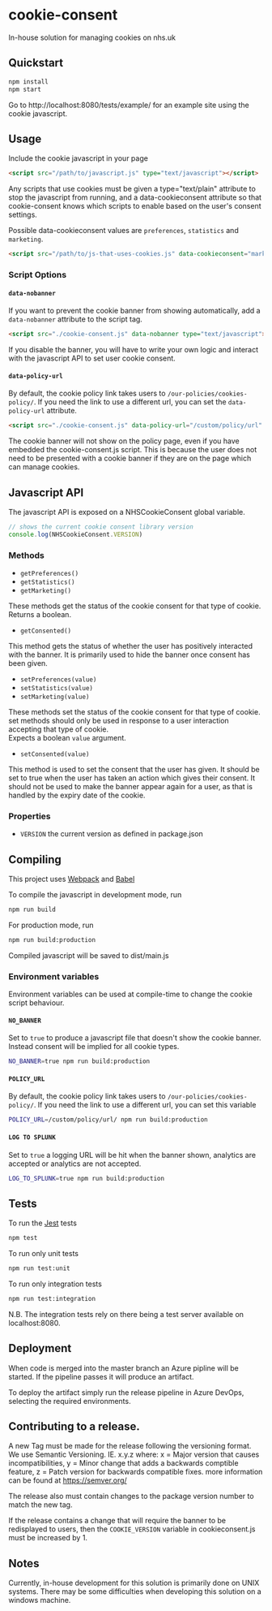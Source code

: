 # cookie-consent
In-house solution for managing cookies on nhs.uk

## Quickstart

```sh
npm install
npm start
```

Go to http://localhost:8080/tests/example/ for an example site using the cookie javascript.

## Usage

Include the cookie javascript in your page
```html
<script src="/path/to/javascript.js" type="text/javascript"></script>
```

Any scripts that use cookies must be given a type="text/plain" attribute to stop the
javascript from running, and a data-cookieconsent attribute so that cookie-consent knows
which scripts to enable based on the user's consent settings.

Possible data-cookieconsent values are `preferences`, `statistics` and `marketing`.

```html
<script src="/path/to/js-that-uses-cookies.js" data-cookieconsent="marketing" type="text/plain"></script>
```

### Script Options

#### `data-nobanner`

If you want to prevent the cookie banner from showing automatically, add a
`data-nobanner` attribute to the script tag.

```html
<script src="./cookie-consent.js" data-nobanner type="text/javascript"></script>
```

If you disable the banner, you will have to write your own logic and interact with
the javascript API to set user cookie consent.

#### `data-policy-url`

By default, the cookie policy link takes users to `/our-policies/cookies-policy/`.
If you need the link to use a different url, you can set the `data-policy-url` attribute.

```html
<script src="./cookie-consent.js" data-policy-url="/custom/policy/url" type="text/javascript"></script>
```

The cookie banner will not show on the policy page, even if you have embedded the cookie-consent.js script.
This is because the user does not need to be presented with a cookie banner if they are on the page
which can manage cookies.

## Javascript API

The javascript API is exposed on a NHSCookieConsent global variable.

```js
// shows the current cookie consent library version
console.log(NHSCookieConsent.VERSION)
```

### Methods

- `getPreferences()`
- `getStatistics()`
- `getMarketing()` 

These methods get the status of the cookie consent for that type of cookie.  
Returns a boolean.

- `getConsented()`

This method gets the status of whether the user has positively interacted with the banner.
It is primarily used to hide the banner once consent has been given.

- `setPreferences(value)`
- `setStatistics(value)`
- `setMarketing(value)`

These methods set the status of the cookie consent for that type of cookie.  
set methods should only be used in response to a user interaction accepting that type of cookie.  
Expects a boolean `value` argument.

- `setConsented(value)`

This method is used to set the consent that the user has given.
It should be set to true when the user has taken an action which gives their consent.
It should not be used to make the banner appear again for a user, as that is handled by the
expiry date of the cookie.

### Properties

- `VERSION` the current version as defined in package.json

## Compiling

This project uses [Webpack](https://webpack.js.org/) and [Babel](https://babeljs.io/)

To compile the javascript in development mode, run
```sh
npm run build
```

For production mode, run
```sh
npm run build:production
```

Compiled javascript will be saved to dist/main.js

### Environment variables

Environment variables can be used at compile-time to change the cookie script behaviour.

#### `NO_BANNER`

Set to `true` to produce a javascript file that doesn't show the cookie banner.
Instead consent will be implied for all cookie types.

```sh
NO_BANNER=true npm run build:production
```

#### `POLICY_URL`

By default, the cookie policy link takes users to `/our-policies/cookies-policy/`.
If you need the link to use a different url, you can set this variable

```sh
POLICY_URL=/custom/policy/url/ npm run build:production
```

#### `LOG TO SPLUNK`

Set to `true` a logging URL will be hit when the banner shown, analytics are accepted or analytics are not accepted.
```sh
LOG_TO_SPLUNK=true npm run build:production
```

## Tests

To run the [Jest](https://jestjs.io/en/) tests

```sh
npm test
```

To run only unit tests
```sh
npm run test:unit
```

To run only integration tests
```sh
npm run test:integration
```

N.B. The integration tests rely on there being a test server available on localhost:8080.

## Deployment

When code is merged into the master branch an Azure pipline will be started. If the pipeline passes it will produce an artifact.

To deploy the artifact simply run the release pipeline in Azure DevOps, selecting the required environments.

## Contributing to a release.

A new Tag must be made for the release following the versioning format.
We use Semantic Versioning.
IE. x.y.z where:
x = Major version that causes incompatibilities,
y = Minor change that adds a backwards comptible feature,
z = Patch version for backwards compatible fixes.
more information can be found at https://semver.org/

The release also must contain changes to the package version number to match the new tag.

If the release contains a change that will require the banner to be redisplayed to users, then the `COOKIE_VERSION` variable in cookieconsent.js must be increased by 1.

## Notes
Currently, in-house development for this solution is primarily done on UNIX systems.
There may be some difficulties when developing this solution on a windows machine.
